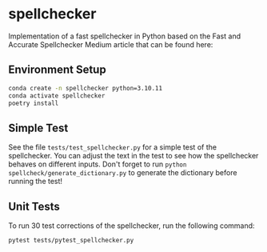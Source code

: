 # spellchecker
Implementation of a fast spellchecker in Python based on the Fast and Accurate Spellchecker Medium article that can be found here: 

## Environment Setup
```bash
conda create -n spellchecker python=3.10.11
conda activate spellchecker
poetry install
```

## Simple Test
See the file `tests/test_spellchecker.py` for a simple test of the spellchecker. You can adjust the text in the test to see how the spellchecker behaves on different inputs. Don't forget to run `python spellcheck/generate_dictionary.py` to generate the dictionary before running the test!

## Unit Tests
To run 30 test corrections of the spellchecker, run the following command:
```bash
pytest tests/pytest_spellchecker.py
``````
